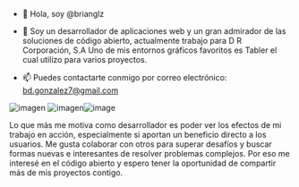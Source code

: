 - 👋 Hola, soy @brianglz

- 👀 Soy un desarrollador de aplicaciones web y un gran admirador de las soluciones de código abierto, actualmente trabajo para D R Corporación, S.A
Uno de mis entornos gráficos favoritos es Tabler el cual utilizo para varios proyectos.

- 📫 Puedes contactarte conmigo por correo electrónico: bd.gonzalez7@gmail.com

<!---
brianglz/brianglz is a ✨ special ✨ repository because its `README.md` (this file) appears on your GitHub profile.
You can click the Preview link to take a look at your changes.
--->

![imagen](https://user-images.githubusercontent.com/17282045/183334646-f8ffe6c1-8cf0-439c-a604-11c06ddfebc0.png)
![imagen](https://user-images.githubusercontent.com/17282045/183336162-52c329b2-0e6b-4933-98e1-d05747d7553c.png)![image](https://user-images.githubusercontent.com/17282045/183528001-890c5ab6-09dd-41ef-bf97-c07b917a6e59.png)


Lo que más me motiva como desarrollador es poder ver los efectos de mi trabajo en acción, especialmente si aportan un beneficio directo a los usuarios. Me gusta colaborar con otros para superar desafíos y buscar formas nuevas e interesantes de resolver problemas complejos. Por eso me interesé en el código abierto y espero tener la oportunidad de compartir más de mis proyectos contigo.
